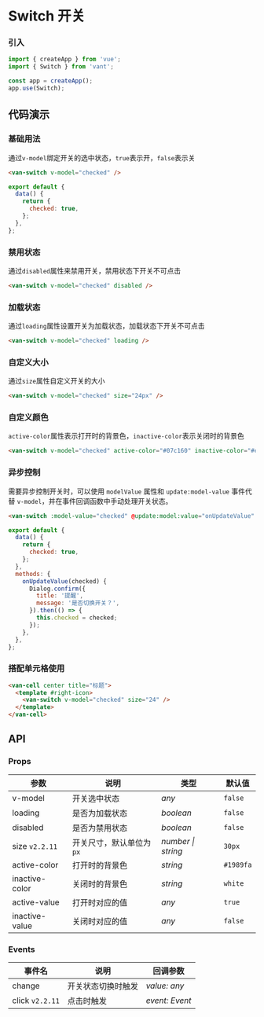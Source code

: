 # Switch 开关

### 引入

```js
import { createApp } from 'vue';
import { Switch } from 'vant';

const app = createApp();
app.use(Switch);
```

## 代码演示

### 基础用法

通过`v-model`绑定开关的选中状态，`true`表示开，`false`表示关

```html
<van-switch v-model="checked" />
```

```js
export default {
  data() {
    return {
      checked: true,
    };
  },
};
```

### 禁用状态

通过`disabled`属性来禁用开关，禁用状态下开关不可点击

```html
<van-switch v-model="checked" disabled />
```

### 加载状态

通过`loading`属性设置开关为加载状态，加载状态下开关不可点击

```html
<van-switch v-model="checked" loading />
```

### 自定义大小

通过`size`属性自定义开关的大小

```html
<van-switch v-model="checked" size="24px" />
```

### 自定义颜色

`active-color`属性表示打开时的背景色，`inactive-color`表示关闭时的背景色

```html
<van-switch v-model="checked" active-color="#07c160" inactive-color="#ee0a24" />
```

### 异步控制

需要异步控制开关时，可以使用 `modelValue` 属性和 `update:model-value` 事件代替 `v-model`，并在事件回调函数中手动处理开关状态。

```html
<van-switch :model-value="checked" @update:model:value="onUpdateValue" />
```

```js
export default {
  data() {
    return {
      checked: true,
    };
  },
  methods: {
    onUpdateValue(checked) {
      Dialog.confirm({
        title: '提醒',
        message: '是否切换开关？',
      }).then(() => {
        this.checked = checked;
      });
    },
  },
};
```

### 搭配单元格使用

```html
<van-cell center title="标题">
  <template #right-icon>
    <van-switch v-model="checked" size="24" />
  </template>
</van-cell>
```

## API

### Props

| 参数           | 说明                     | 类型               | 默认值    |
| -------------- | ------------------------ | ------------------ | --------- |
| v-model        | 开关选中状态             | _any_              | `false`   |
| loading        | 是否为加载状态           | _boolean_          | `false`   |
| disabled       | 是否为禁用状态           | _boolean_          | `false`   |
| size `v2.2.11` | 开关尺寸，默认单位为`px` | _number \| string_ | `30px`    |
| active-color   | 打开时的背景色           | _string_           | `#1989fa` |
| inactive-color | 关闭时的背景色           | _string_           | `white`   |
| active-value   | 打开时对应的值           | _any_              | `true`    |
| inactive-value | 关闭时对应的值           | _any_              | `false`   |

### Events

| 事件名          | 说明               | 回调参数       |
| --------------- | ------------------ | -------------- |
| change          | 开关状态切换时触发 | _value: any_   |
| click `v2.2.11` | 点击时触发         | _event: Event_ |
